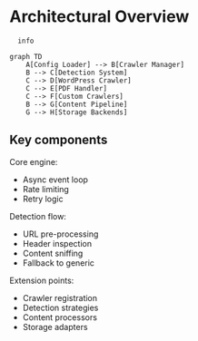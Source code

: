 # Architectural Overview

```mermaid
  info
```

```mermaid
graph TD
    A[Config Loader] --> B[Crawler Manager]
    B --> C[Detection System]
    C --> D[WordPress Crawler]
    C --> E[PDF Handler]
    C --> F[Custom Crawlers]
    B --> G[Content Pipeline]
    G --> H[Storage Backends]
```

## Key components

Core engine:

- Async event loop
- Rate limiting
- Retry logic

Detection flow:

- URL pre-processing
- Header inspection
- Content sniffing
- Fallback to generic

Extension points:

- Crawler registration
- Detection strategies
- Content processors
- Storage adapters
